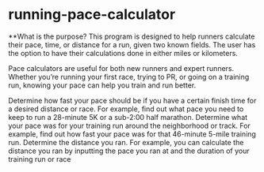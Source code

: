 # running-pace-calculator

**What is the purpose?
This program is designed to help runners calculate their pace, time, or distance for a run, given two known fields. The user has the option to have their calculations done in either miles or kilometers. 

Pace calculators are useful for both new runners and expert runners. Whether you’re running your first race, trying to PR, or going on a training run, knowing your pace can help you train and run better.

Determine how fast your pace should be if you have a certain finish time for a desired distance or race. For example, find out what pace you need to keep to run a 28-minute 5K or a sub-2:00 half marathon.
Determine what your pace was for your training run around the neighborhood or track. For example, find out how fast your pace was for that 46-minute 5-mile training run.
Determine the distance you ran. For example, you can calculate the distance you ran by inputting the pace you ran at and the duration of your training run or race
